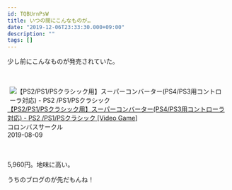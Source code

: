 ```yaml
---
id: TQBUrnPsW
title: いつの間にこんなものが…
date: "2019-12-06T23:33:30.000+09:00"
description: ""
tags: []
---
```


少し前にこんなものが発売されていた。

<a  href="https://www.amazon.co.jp/%E3%80%90PS2-PS1-PS%E3%82%AF%E3%83%A9%E3%82%B7%E3%83%83%E3%82%AF%E7%94%A8%E3%80%91%E3%82%B9%E3%83%BC%E3%83%91%E3%83%BC%E3%82%B3%E3%83%B3%E3%83%90%E3%83%BC%E3%82%BF%E3%83%BC-PS4-PS3%E7%94%A8%E3%82%B3%E3%83%B3%E3%83%88%E3%83%AD%E3%83%BC%E3%83%A9%E5%AF%BE%E5%BF%9C/dp/B07S3SZRCB" target="_blank" title="【PS2/PS1/PSクラシック用】スーパーコンバーター(PS4/PS3用コントローラ対応) - PS2 /PS1/PSクラシック"><br /><br /><img  src="https://images-fe.ssl-images-amazon.com/images/I/41UVmG75T9L._SL160_.jpg" alt="【PS2/PS1/PSクラシック用】スーパーコンバーター(PS4/PS3用コントローラ対応) - PS2 /PS1/PSクラシック" border="0" hspace="5" align="left" style="margin-right:10px" class="pict"></a></div><div  class="itemTitle"><a  href="https://www.amazon.co.jp/%E3%80%90PS2-PS1-PS%E3%82%AF%E3%83%A9%E3%82%B7%E3%83%83%E3%82%AF%E7%94%A8%E3%80%91%E3%82%B9%E3%83%BC%E3%83%91%E3%83%BC%E3%82%B3%E3%83%B3%E3%83%90%E3%83%BC%E3%82%BF%E3%83%BC-PS4-PS3%E7%94%A8%E3%82%B3%E3%83%B3%E3%83%88%E3%83%AD%E3%83%BC%E3%83%A9%E5%AF%BE%E5%BF%9C/dp/B07S3SZRCB?SubscriptionId=AKIAIM37F4M6SCT5W23Q&amp;amp;tag=lvdrfree-22&amp;amp;linkCode=xm2&amp;amp;camp=2025&amp;amp;creative=165953&amp;amp;creativeASIN=B07S3SZRCB" target="_blank">【PS2/PS1/PSクラシック用】スーパーコンバーター(PS4/PS3用コントローラ対応) - PS2 /PS1/PSクラシック [Video Game]</a></div><div  class="itemSubTxt">コロンバスサークル</div><div  class="itemSubTxt">2019-08-09</div></div><br  clear="left" style="clear:left"><br />

5,960円。地味に高い。


うちのブログのが先だもんね！